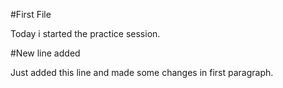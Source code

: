 #First File

Today i started the practice session.

#New line added

Just added this line and made some changes in first paragraph.
